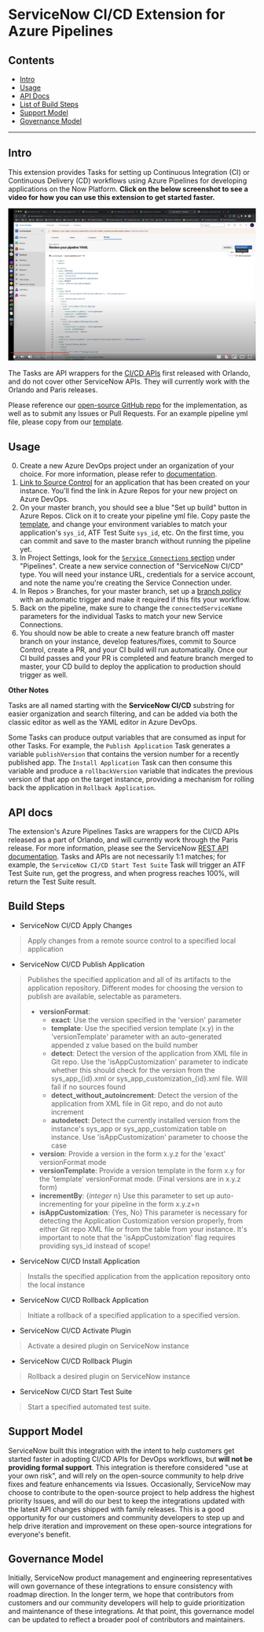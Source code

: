 # ServiceNow CI/CD Extension for Azure Pipelines

## Contents

- [Intro](#intro)
- [Usage](#usage)
- [API Docs](#api-docs)
- [List of Build Steps](#build-steps)
- [Support Model](#support-model)
- [Governance Model](#governance-model)

---

## Intro

This extension provides Tasks for setting up Continuous Integration (CI) or Continuous Delivery (CD) workflows using Azure Pipelines for developing applications on the Now Platform. **Click on the below screenshot to see a video for how you can use this extension to get started faster.**

[![Setting up your first CI/CD pipeline with Azure Pipelines](https://github.com/ServiceNow/servicenow-cicd-azure-extension/raw/master/src/extension/youtube_link.png)](https://www.youtube.com/watch?v=ncI0etU33P0 "Setting up your first CI/CD pipeline with Azure Pipelines")

The Tasks are API wrappers for the [CI/CD APIs](https://developer.servicenow.com/dev.do#!/reference/api/quebec/rest/cicd-api) first released with Orlando, and do not cover other ServiceNow APIs. They will currently work with the Orlando and Paris releases. 

Please reference our [open-source GitHub repo](https://github.com/ServiceNow/servicenow-cicd-azure-extension) for the implementation, as well as to submit any Issues or Pull Requests. For an example pipeline yml file, please copy from our [template](https://github.com/ServiceNow/servicenow-cicd-azure-extension/blob/master/examples/pipeline.yaml). 

## Usage

0. Create a new Azure DevOps project under an organization of your choice. For more information, please refer to [documentation](https://docs.microsoft.com/en-us/azure/devops/organizations/projects/create-project?view=azure-devops&tabs=preview-page). 
1. [Link to Source Control](https://developer.servicenow.com/dev.do#!/learn/learning-plans/paris/new_to_servicenow/app_store_learnv2_devenvironment_paris_linking_an_application_to_source_control) for an application that has been created on your instance. You'll find the link in Azure Repos for your new project on Azure DevOps.  
2. On your master branch, you should see a blue "Set up build" button in Azure Repos. Click on it to create your pipeline yml file. Copy paste the [template](https://github.com/ServiceNow/servicenow-cicd-azure-extension/blob/master/examples/pipeline.yaml), and change your environment variables to match your application's `sys_id`, ATF Test Suite `sys_id`, etc. On the first time, you can commit and save to the master branch without running the pipeline yet. 
3. In Project Settings, look for the [`Service Connections` section](https://docs.microsoft.com/en-us/azure/devops/pipelines/library/service-endpoints?view=azure-devops&tabs=yaml) under "Pipelines". Create a new service connection of "ServiceNow CI/CD" type. You will need your instance URL, credentials for a service account, and note the name you're creating the Service Connection under. 
4. In Repos > Branches, for your master branch, set up a [branch policy](https://docs.microsoft.com/en-us/azure/devops/repos/git/branch-policies-overview?view=azure-devops#:~:text=Branch%20policies%20are%20an%20important,can%20contribute%20to%20specific%20branches) with an automatic trigger and make it required if this fits your workflow. 
5. Back on the pipeline, make sure to change the `connectedServiceName` parameters for the individual Tasks to match your new Service Connections. 
6. You should now be able to create a new feature branch off master branch on your instance, develop features/fixes, commit to Source Control, create a PR, and your CI build will run automatically. Once our CI build passes and your PR is completed and feature branch merged to master, your CD build to deploy the application to production should trigger as well. 

**Other Notes**

Tasks are all named starting with the **ServiceNow CI/CD** substring for easier organization and search filtering, and can be added via both the classic editor as well as the YAML editor in Azure DevOps. 

Some Tasks can produce output variables that are consumed as input for other Tasks. For example, the `Publish Application` Task generates a variable `publishVersion` that contains the version number for a recently published app. The `Install Application` Task can then consume this variable and produce a `rollbackVersion` variable that indicates the previous version of that app on the target instance, providing a mechanism for rolling back the application in `Rollback Application`. 

## API docs

The extension's Azure Pipelines Tasks are wrappers for the CI/CD APIs released as a part of Orlando, and will currently work through the Paris release. For more information, please see the ServiceNow [REST API documentation](https://developer.servicenow.com/dev.do#!/reference/api/orlando/rest/cicd-api). Tasks and APIs are not necessarily 1:1 matches; for example, the `ServiceNow CI/CD Start Test Suite` Task will trigger an ATF Test Suite run, get the progress, and when progress reaches 100%, will return the Test Suite result. 

## Build Steps

- ServiceNow CI/CD Apply Changes
> Apply changes from a remote source control to a specified local application

- ServiceNow CI/CD Publish Application
> Publishes the specified application and all of its artifacts to the application repository. Different modes for choosing the version to publish are available, selectable as parameters.  
> - __versionFormat__: 
>   - __exact__: Use the version specified in the 'version' parameter
>   - __template__: Use the specified version template (x.y) in the 'versionTemplate' parameter with an auto-generated appended z value based on the build number
>   - __detect__: Detect the version of the application from XML file in Git repo. Use the 'isAppCustomization' parameter to indicate whether this should check for the version from the sys_app_{id}.xml or sys_app_customization_{id}.xml file. Will fail if no sources found
>   - __detect_without_autoincrement__: Detect the version of the application from XML file in Git repo, and do not auto increment
>   - __autodetect__: Detect the currently installed version from the instance's sys_app or sys_app_customization table on instance. Use 'isAppCustomization' parameter to choose the case
> - __version__: Provide a version in the form x.y.z for the 'exact' versionFormat mode
> - __versionTemplate__: Provide a version template in the form x.y for the 'template' versionFormat mode. (Final versions are in x.y.z form)
> - __incrementBy__: {_integer_ n} Use this parameter to set up auto-incrementing for your pipeline in the form x.y.z+n
> - __isAppCustomization__: {Yes, No} This parameter is necessary for detecting the Application Customization version properly, from either Git repo XML file or from the table from your instance. It's important to note that the 'isAppCustomization' flag requires providing sys_id instead of scope! 

- ServiceNow CI/CD Install Application
> Installs the specified application from the application repository onto the local instance

- ServiceNow CI/CD Rollback Application
> Initiate a rollback of a specified application to a specified version.

- ServiceNow CI/CD Activate Plugin
> Activate a desired plugin on ServiceNow instance

- ServiceNow CI/CD Rollback Plugin
> Rollback a desired plugin on ServiceNow instance

- ServiceNow CI/CD Start Test Suite
> Start a specified automated test suite. 

## Support Model

ServiceNow built this integration with the intent to help customers get started faster in adopting CI/CD APIs for DevOps workflows, but __will not be providing formal support__. This integration is therefore considered "use at your own risk", and will rely on the open-source community to help drive fixes and feature enhancements via Issues. Occasionally, ServiceNow may choose to contribute to the open-source project to help address the highest priority Issues, and will do our best to keep the integrations updated with the latest API changes shipped with family releases. This is a good opportunity for our customers and community developers to step up and help drive iteration and improvement on these open-source integrations for everyone's benefit. 

## Governance Model

Initially, ServiceNow product management and engineering representatives will own governance of these integrations to ensure consistency with roadmap direction. In the longer term, we hope that contributors from customers and our community developers will help to guide prioritization and maintenance of these integrations. At that point, this governance model can be updated to reflect a broader pool of contributors and maintainers. 
